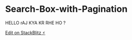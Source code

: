 # Search-Box-with-Pagination

HELLO rAJ
KYA KR RHE HO ?

[Edit on StackBlitz ⚡️](https://stackblitz.com/edit/stackblitz-starters-pgav8l)
